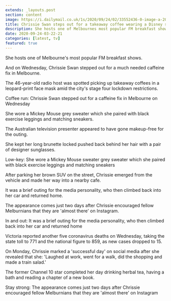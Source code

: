 ```yaml
---
extends: _layouts.post
section: content
image: https://i.dailymail.co.uk/1s/2020/09/24/02/33552436-0-image-a-20_1600910756077.jpg 
title: Chrissie Swan steps out for a takeaway coffee wearing a Disney sweater and leopard-print face mask 
description: She hosts one of Melbournes most popular FM breakfast shows. 
date: 2020-09-24-03-22-21 
categories: [latest, tv] 
featured: true 
--- 
```

She hosts one of Melbourne's most popular FM breakfast shows.

And on Wednesday, Chrissie Swan stepped out for a much needed caffeine fix in Melbourne.

The 46-year-old radio host was spotted picking up takeaway coffees in a leopard-print face mask amid the city's stage four lockdown restrictions.

Coffee run: Chrissie Swan stepped out for a caffeine fix in Melbourne on Wednesday

She wore a Mickey Mouse grey sweater which she paired with black exercise leggings and matching sneakers.

The Australian television presenter appeared to have gone makeup-free for the outing.

She kept her long brunette locked pushed back behind her hair with a pair of designer sunglasses.

Low-key: She wore a Mickey Mouse sweater grey sweater which she paired with black exercise leggings and matching sneakers

After parking her brown SUV on the street, Chrissie emerged from the vehicle and made her way into a nearby cafe.

It was a brief outing for the media personality, who then climbed back into her car and returned home.

The appearance comes just two days after Chrissie encouraged fellow Melburnians that they are 'almost there' on Instagram.

In and out: It was a brief outing for the media personality, who then climbed back into her car and returned home

Victoria reported another five coronavirus deaths on Wednesday, taking the state toll to 771 and the national figure to 859, as new cases dropped to 15. 

On Monday, Chrissie marked a 'successful day' on social media after she revealed that she: 'Laughed at work, went for a walk, did the shopping and made a train salad.'

The former Channel 10 star completed her day drinking herbal tea, having a bath and reading a chapter of a new book. 

Stay strong: The appearance comes just two days after Chrissie encouraged fellow Melburnians that they are 'almost there' on Instagram

